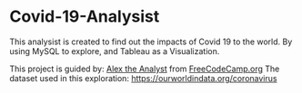 # Covid-19-Analysist
This analysist is created to find out the impacts of Covid 19 to the world. By using MySQL to explore, and Tableau as a Visualization.

This project is guided by: [Alex the Analyst](https://www.youtube.com/channel/UC7cs8q-gJRlGwj4A8OmCmXg) from [FreeCodeCamp.org](https://www.youtube.com/watch?v=PSNXoAs2FtQ&t=3h33m48s)
The dataset used in this exploration: https://ourworldindata.org/coronavirus
